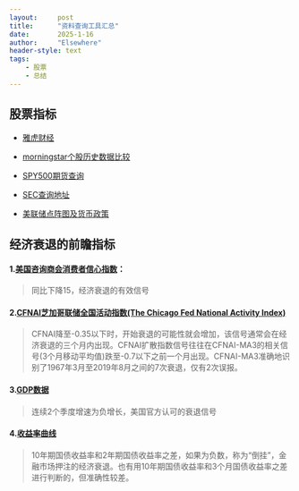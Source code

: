 ```yaml
---
layout: 	post
title: 		"资料查询工具汇总"
date:       2025-1-16
author: 	"Elsewhere"
header-style: text
tags:
    - 股票 
    - 总结
---
```


> 

## 股票指标

- [雅虎财经](http://finance.yahoo.com/)

- [morningstar个股历史数据比较](https://www.morningstar.com/stocks/xnas/aapl/valuation)

- [SPY500期货查询](https://www.cftc.gov/MarketReports/CommitmentsofTraders/index.htm)

- [SEC查询地址](www.sec.gov)

- [美联储点阵图及货币政策](https://www.federalreserve.gov/monetarypolicy.htm)

  

## 经济衰退的前瞻指标

#### 1.[美国咨询商会消费者信心指数](https://rl.fx678.com/content/id/112015032410000081.html)：

> 同比下降15，经济衰退的有效信号

#### 2.[CFNAI芝加哥联储全国活动指数(The Chicago Fed National Activity Index)](https://www.chicagofed.org/research/data/cfnai/current-data)

> CFNAI降至-0.35以下时，开始衰退的可能性就会增加，该信号通常会在经济衰退的三个月内出现。CFNAI扩散指数信号往往在CFNAI-MA3的相关信号(3个月移动平均值)跌至-0.7以下之前一个月出现。CFNAI-MA3准确地识别了1967年3月至2019年8月之间的7次衰退，仅有2次误报。

#### 3.[GDP数据](https://fred.stlouisfed.org/series/GDP#0)

> 连续2个季度增速为负增长，美国官方认可的衰退信号

#### 4.[收益率曲线](https://fred.stlouisfed.org/series/T10Y2Y)

> 10年期国债收益率和2年期国债收益率之差，如果为负数，称为“倒挂”，金融市场押注的经济衰退。也有用10年期国债收益率和3个月国债收益率之差进行判断的，但准确性较差。
